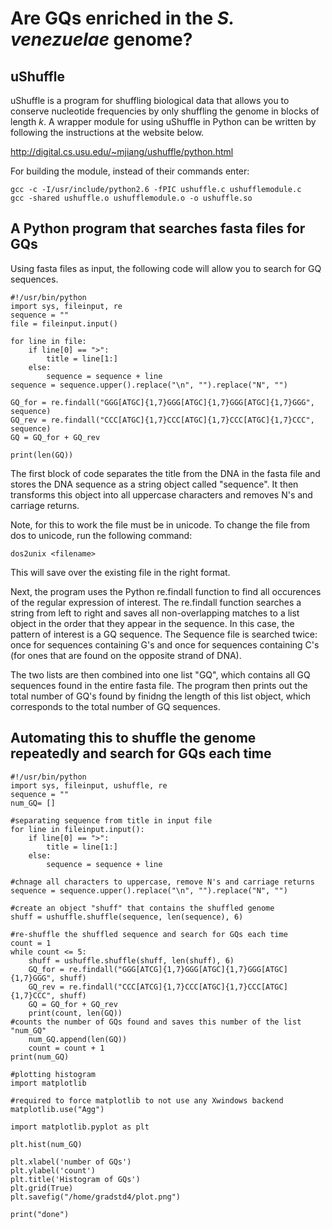 # Are GQs enriched in the *S. venezuelae* genome?

## uShuffle

uShuffle is a program for shuffling biological data that allows you to conserve nucleotide frequencies by only shuffling the genome in blocks of length *k*. A wrapper module for using uShuffle in Python can be written by following the instructions at the website below.

http://digital.cs.usu.edu/~mjiang/ushuffle/python.html

For building the module, instead of their commands enter:

```
gcc -c -I/usr/include/python2.6 -fPIC ushuffle.c ushufflemodule.c
gcc -shared ushuffle.o ushufflemodule.o -o ushuffle.so
```
## A Python program that searches fasta files for GQs

Using fasta files as input, the following code will allow you to search for GQ sequences. 

```
#!/usr/bin/python
import sys, fileinput, re
sequence = ""
file = fileinput.input()

for line in file:
    if line[0] == ">":
        title = line[1:]
    else:
        sequence = sequence + line
sequence = sequence.upper().replace("\n", "").replace("N", "")

GQ_for = re.findall("GGG[ATGC]{1,7}GGG[ATGC]{1,7}GGG[ATGC]{1,7}GGG", sequence)
GQ_rev = re.findall("CCC[ATGC]{1,7}CCC[ATGC]{1,7}CCC[ATGC]{1,7}CCC", sequence)
GQ = GQ_for + GQ_rev

print(len(GQ))
```
The first block of code separates the title from the DNA in the fasta file and stores the DNA sequence as a string object called "sequence". It then transforms this object into all uppercase characters and removes N's and carriage returns. 

Note, for this to work the file must be in unicode. To change the file from dos to unicode, run the following command:

```
dos2unix <filename>
```

This will save over the existing file in the right format. 

Next, the program uses the Python re.findall function to find all occurences of the regular expression of interest. The re.findall function searches a string from left to right and saves all non-overlapping matches to a list object in the order that they appear in the sequence. In this case, the pattern of interest is a GQ sequence. The Sequence file is searched twice: once for sequences containing G's and once for sequences containing C's (for ones that are found on the opposite strand of DNA).

The two lists are then combined into one list "GQ", which contains all GQ sequences found in the entire fasta file. The program then prints out the total number of GQ's found by finidng the length of this list object, which corresponds to the total number of GQ sequences. 

## Automating this to shuffle the genome repeatedly and search for GQs each time

```
#!/usr/bin/python
import sys, fileinput, ushuffle, re
sequence = ""
num_GQ= []

#separating sequence from title in input file
for line in fileinput.input():
    if line[0] == ">":
        title = line[1:]
    else:
        sequence = sequence + line

#chnage all characters to uppercase, remove N's and carriage returns
sequence = sequence.upper().replace("\n", "").replace("N", "")

#create an object "shuff" that contains the shuffled genome
shuff = ushuffle.shuffle(sequence, len(sequence), 6)

#re-shuffle the shuffled sequence and search for GQs each time
count = 1
while count <= 5:
    shuff = ushuffle.shuffle(shuff, len(shuff), 6)
    GQ_for = re.findall("GGG[ATCG]{1,7}GGG[ATGC]{1,7}GGG[ATGC]{1,7}GGG", shuff)
    GQ_rev = re.findall("CCC[ATCG]{1,7}CCC[ATGC]{1,7}CCC[ATGC]{1,7}CCC", shuff)
    GQ = GQ_for + GQ_rev
    print(count, len(GQ))
#counts the number of GQs found and saves this number of the list "num_GQ"
    num_GQ.append(len(GQ))
    count = count + 1
print(num_GQ)

#plotting histogram
import matplotlib

#required to force matplotlib to not use any Xwindows backend
matplotlib.use("Agg")

import matplotlib.pyplot as plt

plt.hist(num_GQ)

plt.xlabel('number of GQs')
plt.ylabel('count')
plt.title('Histogram of GQs')
plt.grid(True)
plt.savefig("/home/gradstd4/plot.png")

print("done")
```